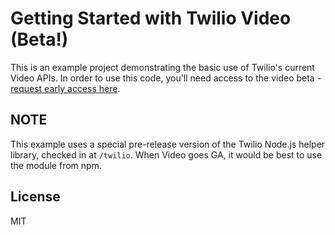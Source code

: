 # Getting Started with Twilio Video (Beta!)

This is an example project demonstrating the basic use of Twilio's current Video APIs. In order to use this code, you'll need access to the video beta - [request early access here](https://www.twilio.com/video/request-early-access).

## NOTE

This example uses a special pre-release version of the Twilio Node.js helper library, checked in at `/twilio`. When Video goes GA, it would be best to use the module from npm.

## License

MIT
